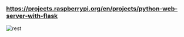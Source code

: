 
### https://projects.raspberrypi.org/en/projects/python-web-server-with-flask


![rest](https://user-images.githubusercontent.com/54794815/153517348-be9f59f6-22f0-4a86-8833-bfd10977cef3.png)
